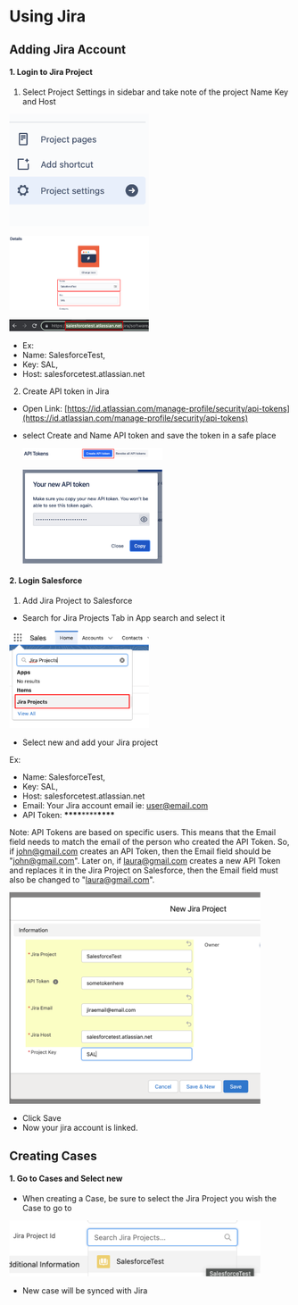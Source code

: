 # Using Jira

## Adding Jira Account

#### 1. Login to Jira Project

1. Select Project Settings in sidebar and take note of the project Name Key and Host

[<img src="https://github.com/Laura-Mgenio/jira-salesforce-link-public/blob/main/Wiki/images/figure14.png" width="250"/>](https://github.com/Laura-Mgenio/jira-salesforce-link-public/blob/main/Wiki/images/figure14.png)

[<img src="https://github.com/Laura-Mgenio/jira-salesforce-link-public/blob/main/Wiki/images/figure15.png" width="250"/>](https://github.com/Laura-Mgenio/jira-salesforce-link-public/blob/main/Wiki/images/figure15.png)

[<img src="https://github.com/Laura-Mgenio/jira-salesforce-link-public/blob/main/Wiki/images/figure16.png" width="250"/>](https://github.com/Laura-Mgenio/jira-salesforce-link-public/blob/main/Wiki/images/figure16.png)

- Ex:
- Name: SalesforceTest,
- Key: SAL,
- Host: salesforcetest.atlassian.net

2. Create API token in Jira

- Open Link: [https://id.atlassian.com/manage-profile/security/api-tokens](https://id.atlassian.com/manage-profile/security/api-tokens)
- select Create and Name API token and save the token in a safe place

  [<img src="https://github.com/Laura-Mgenio/jira-salesforce-link-public/blob/main/Wiki/images/figure17.png" width="250"/>](https://github.com/Laura-Mgenio/jira-salesforce-link-public/blob/main/Wiki/images/figure17.png)

  [<img src="https://github.com/Laura-Mgenio/jira-salesforce-link-public/blob/main/Wiki/images/figure18.png" width="250"/>](https://github.com/Laura-Mgenio/jira-salesforce-link-public/blob/main/Wiki/images/figure18.png)

#### 2. Login Salesforce

1. Add Jira Project to Salesforce

- Search for Jira Projects Tab in App search and select it

[<img src="https://github.com/Laura-Mgenio/jira-salesforce-link-public/blob/main/Wiki/images/figure19.png" width="250"/>](https://github.com/Laura-Mgenio/jira-salesforce-link-public/blob/main/Wiki/images/figure19.png)

- Select new and add your Jira project

Ex:

- Name: SalesforceTest,
- Key: SAL,
- Host: salesforcetest.atlassian.net
- Email: Your Jira account email ie: user@email.com
- API Token: **\*\*\*\***\*\*\*\***\*\*\*\***

Note: API Tokens are based on specific users.  This means that the Email field needs to match the email of the person who created the API Token.  So, if john@gmail.com creates an API Token, then the Email field should be "john@gmail.com".  Later on, if laura@gmail.com creates a new API Token and replaces it in the Jira Project on Salesforce, then the Email field must also be changed to "laura@gmail.com".

[<img src="https://github.com/Laura-Mgenio/jira-salesforce-link-public/blob/main/Wiki/images/figure20.png" width="450"/>](https://github.com/Laura-Mgenio/jira-salesforce-link-public/blob/main/Wiki/images/figure20.png)

- Click Save
- Now your jira account is linked.

## Creating Cases

#### 1. Go to Cases and Select new

- When creating a Case, be sure to select the Jira Project you wish the Case to go to

[<img src="https://github.com/Laura-Mgenio/jira-salesforce-link-public/blob/main/Wiki/images/figure21.png" width="450"/>](https://github.com/Laura-Mgenio/jira-salesforce-link-public/blob/main/Wiki/images/figure21.png)

- New case will be synced with Jira
